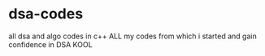 # dsa-codes
all dsa and algo codes in c++
ALL my codes from which i started and gain confidence in DSA
KOOL
